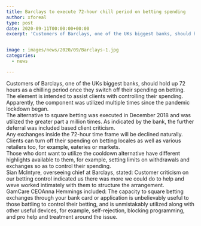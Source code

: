 ```yaml
---
title: Barclays to execute 72-hour chill period on betting spending
author: xforeal 
type: post
date: 2020-09-11T00:00:00+00:00
excerpt: 'Customers of Barclays, one of the UKs biggest banks, should hold up 72 hours as a chilling period once they switch off their spending on gambling '


image : images/news/2020/09/Barclays-1.jpg
categories:
  - news

---
```

<p class="paragraph" style="margin: 0cm; vertical-align: baseline;">
  <span class="normaltextrun">Customers of Barclays, one of the UKs biggest banks, should hold up 72 hours as a chilling period once they switch off their spending on betting. </span>
</p>

<p class="paragraph" style="margin: 0cm; vertical-align: baseline;">
  <span class="normaltextrun" />
</p>

<p class="paragraph" style="margin: 0cm; vertical-align: baseline;">
  <span class="normaltextrun">The element is intended to assist clients with controlling their spending. Apparently, the component was utilized multiple times since the pandemic lockdown began. </span><span data-ccp-props='{"134233117":true,"134233118":true,"201341983":0,"335559739":200,"335559740":240}' style="user-select: text; -webkit-user-drag: none; -webkit-tap-highlight-color: transparent;" />
</p>

<p class="paragraph" style="margin: 0cm; vertical-align: baseline;">
  <span style="font-size: 9.0pt; font-family: 'Segoe UI',sans-serif;" />
</p>

<p class="paragraph" style="margin: 0cm; vertical-align: baseline; user-select: text; -webkit-user-drag: none; -webkit-tap-highlight-color: transparent; overflow-wrap: break-word;">
  <span data-contrast="auto" style="user-select: text; -webkit-user-drag: none; -webkit-tap-highlight-color: transparent; font-variant-ligatures: none !important;" xml:lang="EN-GB"><span style="user-select: text; -webkit-user-drag: none; -webkit-tap-highlight-color: transparent; background-color: inherit;"><span class="normaltextrun">The alternative to square betting was executed in December 2018 and was utilized the greater part a million times. As indicated by the bank, the further deferral was included based client criticism. </span></span></span>
</p>

<p class="paragraph" style="margin: 0cm; vertical-align: baseline;">
  <span class="normaltextrun" />
</p>

<p class="paragraph" style="margin: 0cm; vertical-align: baseline;">
  <span class="normaltextrun">Any exchanges inside the 72-hour time frame will be declined naturally. Clients can turn off their spending on betting locales as well as various retailers too, for example, eateries or markets. </span>
</p>

<p class="paragraph" style="margin: 0cm; vertical-align: baseline;">
  <span class="normaltextrun" />
</p>

<p class="paragraph" style="margin: 0cm; vertical-align: baseline;">
  <span class="normaltextrun">Those who </span><span data-contrast="auto" style="user-select: text; -webkit-user-drag: none; -webkit-tap-highlight-color: transparent; font-variant-ligatures: none !important;" xml:lang="EN-GB"><span style="user-select: text; -webkit-user-drag: none; -webkit-tap-highlight-color: transparent; background-color: inherit;">dont </span></span><span data-contrast="auto" style="user-select: text; -webkit-user-drag: none; -webkit-tap-highlight-color: transparent; font-variant-ligatures: none !important;" xml:lang="EN-GB"><span style="user-select: text; -webkit-user-drag: none; -webkit-tap-highlight-color: transparent; background-color: inherit;">want to utilize the cooldown alternative have different highlights available to them, for example, setting limits on withdrawals and exchanges so as to control their spending. </span></span><span data-ccp-props='{"134233117":true,"134233118":true,"201341983":0,"335559739":200,"335559740":240}' style="user-select: text; -webkit-user-drag: none; -webkit-tap-highlight-color: transparent;"><span class="eop" /></span>
</p>

<p class="paragraph" style="margin: 0cm; vertical-align: baseline;">
  <span style="font-size: 9.0pt; font-family: 'Segoe UI',sans-serif;" />
</p>

<p class="paragraph" style="margin: 0cm; vertical-align: baseline; user-select: text; -webkit-user-drag: none; -webkit-tap-highlight-color: transparent; overflow-wrap: break-word;">
  <span data-contrast="auto" style="user-select: text; -webkit-user-drag: none; -webkit-tap-highlight-color: transparent; font-variant-ligatures: none !important;" xml:lang="EN-GB"><span style="user-select: text; -webkit-user-drag: none; -webkit-tap-highlight-color: transparent; background-color: inherit;"><span class="normaltextrun">Sian McIntyre, overseeing chief at Barclays, stated: Customer criticism on our betting control indicated us there was more we could do to </span></span><span style="user-select: text; -webkit-user-drag: none; -webkit-tap-highlight-color: transparent; background-color: inherit;">help </span><span style="user-select: text; -webkit-user-drag: none; -webkit-tap-highlight-color: transparent; background-color: inherit;">and weve worked intimately with them to structure the arrangement. </span></span><span data-ccp-props='{"134233117":true,"134233118":true,"201341983":0,"335559739":200,"335559740":240}' style="user-select: text; -webkit-user-drag: none; -webkit-tap-highlight-color: transparent;"><span class="eop" /></span>
</p>

<p class="paragraph" style="margin: 0cm; vertical-align: baseline;">
  <span style="font-size: 9.0pt; font-family: 'Segoe UI',sans-serif;" />
</p>

<p class="paragraph" style="margin: 0cm; vertical-align: baseline; user-select: text; -webkit-user-drag: none; -webkit-tap-highlight-color: transparent; overflow-wrap: break-word;">
  <span data-contrast="auto" style="user-select: text; -webkit-user-drag: none; -webkit-tap-highlight-color: transparent; font-variant-ligatures: none !important;" xml:lang="EN-GB"><span style="user-select: text; -webkit-user-drag: none; -webkit-tap-highlight-color: transparent; background-color: inherit;"><span class="normaltextrun">GamCare </span></span><span style="user-select: text; -webkit-user-drag: none; -webkit-tap-highlight-color: transparent; background-color: inherit;"> CEOAnna Hemmings included: The capacity to square betting exchanges through your bank card or application is unbelievably useful to those battling to control their betting, and is unmistakably utilized along with other useful devices, for example, self-rejection, blocking programming, and pro help and treatment around the issue. </span></span><span data-ccp-props='{"134233117":true,"134233118":true,"201341983":0,"335559739":200,"335559740":240}' style="user-select: text; -webkit-user-drag: none; -webkit-tap-highlight-color: transparent;"><span class="eop" /></span>
</p>